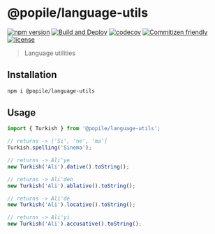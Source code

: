 # @popile/language-utils <!-- omit in toc -->

[![npm version](https://img.shields.io/npm/v/@popile/language-utils.svg)](https://npmjs.com/package/@popile/language-utils)
[![Build and Deploy](https://github.com/popile-media/language-utils/actions/workflows/build_and_deploy.workflow.yml/badge.svg)](https://github.com/popile-media/language-utils/actions/workflows/build_and_deploy.workflow.yml)
[![codecov](https://codecov.io/gh/popile-media/language-utils/branch/main/graph/badge.svg?token=4G9ZHBL8UA)](https://codecov.io/gh/popile-media/language-utils)
[![Commitizen friendly](https://img.shields.io/badge/commitizen-friendly-brightgreen.svg)](http://commitizen.github.io/cz-cli/)
[![license](https://img.shields.io/npm/l/@popile/language-utils.svg)](https://github.com/popile-media/language-utils/blob/master/LICENSE)

> Language utilities

## Installation

```bash
npm i @popile/language-utils
```

## Usage

```javascript
import { Turkish } from '@popile/language-utils';

// returns -> ['Si', 'ne', 'ma']
Turkish.spelling('Sinema');

// returns -> Ali'ye
new Turkish('Ali').dative().toString();

// returns -> Ali'den
new Turkish('Ali').ablative().toString();

// returns -> Ali'de
new Turkish('Ali').locative().toString();

// returns -> Ali'yi
new Turkish('Ali').accusative().toString();
```

